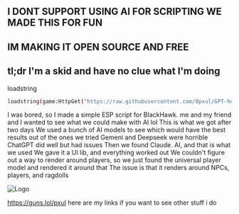 ## I DONT SUPPORT USING AI FOR SCRIPTING WE MADE THIS FOR FUN
## IM MAKING IT OPEN SOURCE AND FREE
## tl;dr I'm a skid and have no clue what I'm doing


loadstring
```bash
loadstring(game:HttpGet("https://raw.githubusercontent.com/0pxul/GPT-hook/refs/heads/main/gpthook.lua"))()
```

I was bored, so I made a simple ESP script for BlackHawk.
me and my friend and I wanted to see what we could make with AI lol
This is what we got after two days 
We used a bunch of AI models to see which would have the best results
out of the ones we tried 
Gemeni and Deepseek were horrible
ChatGPT did well but had issues
Then we found Claude. AI, and that is what we used 
We gave it a UI lib, and everything worked out
We couldn't figure out a way to render around players, so we just found the universal player model and rendered it around that
The issue is that it renders around NPCs, players, and ragdolls

![Logo](https://i.imgur.com/PnlYWPQ.png)

https://guns.lol/pxul 
here are my links if you want to see other stuff i do
